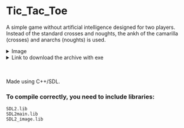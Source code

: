 # Tic_Tac_Toe
A simple game without artificial intelligence designed for two players. Instead of the standard crosses and noughts, the ankh of the camarilla (crosses) and anarchs (noughts) is used.
<details><summary>Image</summary>
<p>

![Tic_Tac_Toe](https://user-images.githubusercontent.com/98063983/206072648-76c55602-588e-46f3-b4fa-394cb1183170.PNG)

</p>
</details>

<details><summary>Link to download the archive with exe</summary>
<p>

https://drive.google.com/uc?export=downloads&id=1lVY8yPXdc8R955OHtpxwhg_wVaUMd18v

</p>
</details>

<br/>
<br/>

Made using C++/SDL. <br/>
### To compile correctly, you need to include libraries:
```
SDL2.lib
SDL2main.lib
SDL2_image.lib
```
